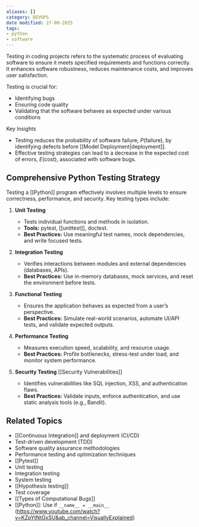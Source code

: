 ```yaml
---
aliases: []
category: DEVOPS
date modified: 27-09-2025
tags:
- python
- software
---
```

Testing in coding projects refers to the systematic process of evaluating software to ensure it meets specified requirements and functions correctly. It enhances software robustness, reduces maintenance costs, and improves user satisfaction.

Testing is crucial for:
- Identifying bugs
- Ensuring code quality
- Validating that the software behaves as expected under various conditions

Key Insights
- Testing reduces the probability of software failure, $P(\text{failure})$, by identifying defects before [[Model Deployment|deployment]].
- Effective testing strategies can lead to a decrease in the expected cost of errors, $E(\text{cost})$, associated with software bugs.

## Comprehensive Python Testing Strategy
Testing a [[Python]] program effectively involves multiple levels to ensure correctness, performance, and security. Key testing types include:

1. **Unit Testing**
   - Tests individual functions and methods in isolation.
   - **Tools:** pytest, [[unittest]], doctest.
   - **Best Practices:** Use meaningful test names, mock dependencies, and write focused tests.

2. **Integration Testing**
   - Verifies interactions between modules and external dependencies (databases, APIs).
   - **Best Practices:** Use in-memory databases, mock services, and reset the environment before tests.

3. **Functional Testing**
   - Ensures the application behaves as expected from a user’s perspective.
   - **Best Practices:** Simulate real-world scenarios, automate UI/API tests, and validate expected outputs.

4. **Performance Testing**
   - Measures execution speed, scalability, and resource usage.
   - **Best Practices:** Profile bottlenecks, stress-test under load, and monitor system performance.

5. **Security Testing** [[Security Vulnerabilities]]
   - Identifies vulnerabilities like SQL injection, XSS, and authentication flaws.
   - **Best Practices:** Validate inputs, enforce authentication, and use static analysis tools (e.g., Bandit).
## Related Topics
- [[Continuous Integration]] and deployment (CI/CD)  
- Test-driven development (TDD)  
- Software quality assurance methodologies
- Performance testing and optimization techniques
- [[Pytest]]
- Unit testing
- Integration testing
- System testing
- [[Hypothesis testing]]
- Test coverage
- [[Types of Computational Bugs]]
- [[Python]]: Use if `__name__ = __main__` (https://www.youtube.com/watch?v=KZpYtNtGxSU&ab_channel=VisuallyExplained)
